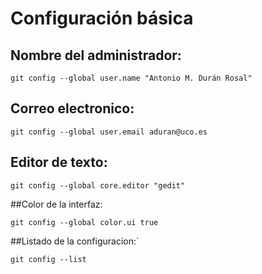 # Configuración básica

## Nombre del administrador:

`git config --global user.name "Antonio M. Durán Rosal"`

## Correo electronico: 

`git config --global user.email aduran@uco.es`

## Editor de texto:

`git config --global core.editor "gedit"`

##Color de la interfaz:

`git config --global color.ui true`

##Listado de la configuracion:´

`git config --list`

